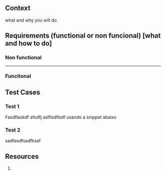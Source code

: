 ## Context
what and why you will do

## Requirements (functional or non funcional) [what and how to do]
### Non functional
--------
### Funcitonal

## Test Cases
### Test 1
Fasdflaskdf afsdfj aslflsdflsdf usando a snippet abaixo
### Test 2
sadfasdfsadfksaf

## Resources
1.
